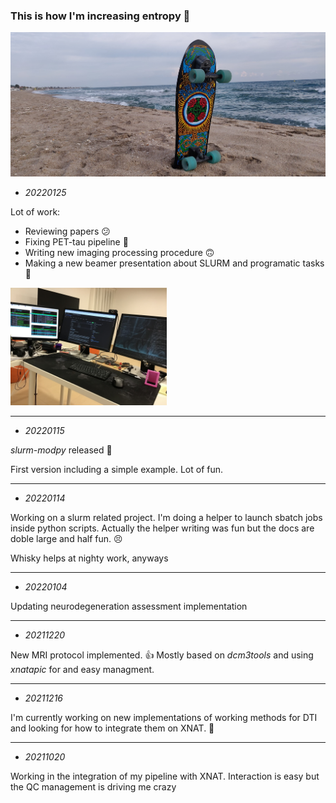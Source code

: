 <!--
### Hi there 👋


**asqwerty666/asqwerty666** is a ✨ _special_ ✨ repository because its `README.md` (this file) appears on your GitHub profile.

Here are some ideas to get you started:

- 🔭 I’m currently working on ...
- 🌱 I’m currently learning ...
- 👯 I’m looking to collaborate on ...
- 🤔 I’m looking for help with ...
- 💬 Ask me about ...
- 📫 How to reach me: ...
- 😄 Pronouns: ...
- ⚡ Fun fact: ...
-->

### This is how I'm increasing entropy  🤪

![status](surfskate.jpg)
 
 - *20220125*

Lot of work: 

- Reviewing papers 😕
- Fixing PET-tau pipeline 🥴
- Writing new imaging processing procedure 🙃
- Making a new beamer presentation about SLURM and programatic tasks 🤠 

<img src="IMG-0259.jpg" width="250" />

---
 - *20220115*

*slurm-modpy* released 🙂

First version including a simple example. Lot of fun.

---
 - *20220114*

Working on a slurm related project. I'm doing a helper to launch sbatch jobs inside python scripts. Actually the helper writing was fun but the docs are doble large and half fun. :persevere: 

Whisky helps at nighty work, anyways

---
  - *20220104*

Updating neurodegeneration assessment implementation

---
  - *20211220*

New MRI protocol implemented. 👍 Mostly based on *dcm3tools* and using *xnatapic* for and easy managment.  
 
---
  - *20211216*

I'm currently working on new implementations of working methods for DTI and looking for how to integrate them on XNAT. 🤦

---
 - *20211020*
 
 Working in the integration of my pipeline with XNAT. Interaction is easy but the QC management is driving me crazy
